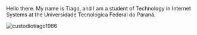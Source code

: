 Hello there. My name is Tiago, and I am a student of Technology in Internet Systems at the Universidade Tecnológica Federal do Paraná.

<p><img align="center" src="https://github-readme-stats.vercel.app/api/top-langs?username=custodiotiago1986&show_icons=true&locale=en&layout=compact" alt="custodiotiago1986" /></p>



